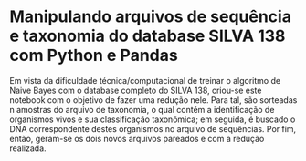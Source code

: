 # Manipulando arquivos de sequência e taxonomia do database SILVA 138 com Python e Pandas

Em vista da dificuldade técnica/computacional de treinar o algoritmo de Naive Bayes com o database completo do SILVA 138, criou-se este notebook com o objetivo de fazer uma redução nele. Para tal, são sorteadas n amostras do arquivo de taxonomia, o qual contém a identificação de organismos vivos e sua classificação taxonômica; em seguida, é buscado o DNA correspondente destes organismos no arquivo de sequências. Por fim, então, geram-se os dois novos arquivos pareados e com a redução realizada.
